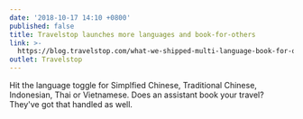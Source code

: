 ```yaml
---
date: '2018-10-17 14:10 +0800'
published: false
title: Travelstop launches more languages and book-for-others
link: >-
  https://blog.travelstop.com/what-we-shipped-multi-language-book-for-others-and-more/
outlet: Travelstop
---
```

Hit the language toggle for Simplfied Chinese, Traditional Chinese, Indonesian, Thai or Vietnamese. Does an assistant book your travel? They've got that handled as well.
